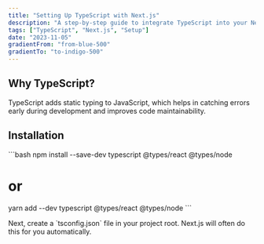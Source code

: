 ```yaml
---
title: "Setting Up TypeScript with Next.js"
description: "A step-by-step guide to integrate TypeScript into your Next.js project for better type safety."
tags: ["TypeScript", "Next.js", "Setup"]
date: "2023-11-05"
gradientFrom: "from-blue-500"
gradientTo: "to-indigo-500"
---
```


## Why TypeScript?
TypeScript adds static typing to JavaScript, which helps in catching errors early during development and improves code maintainability.

## Installation
\`\`\`bash
npm install --save-dev typescript @types/react @types/node
# or
yarn add --dev typescript @types/react @types/node
\`\`\`

Next, create a \`tsconfig.json\` file in your project root. Next.js will often do this for you automatically.
